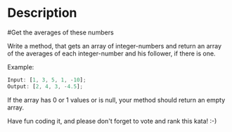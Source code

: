 # Description

#Get the averages of these numbers

Write a method, that gets an array of integer-numbers and return an array of the averages of each integer-number and his follower, if there is one.

Example:

```js
Input: [1, 3, 5, 1, -10];
Output: [2, 4, 3, -4.5];
```

If the array has 0 or 1 values or is null, your method should return an empty array.

Have fun coding it, and please don't forget to vote and rank this kata! :-)
